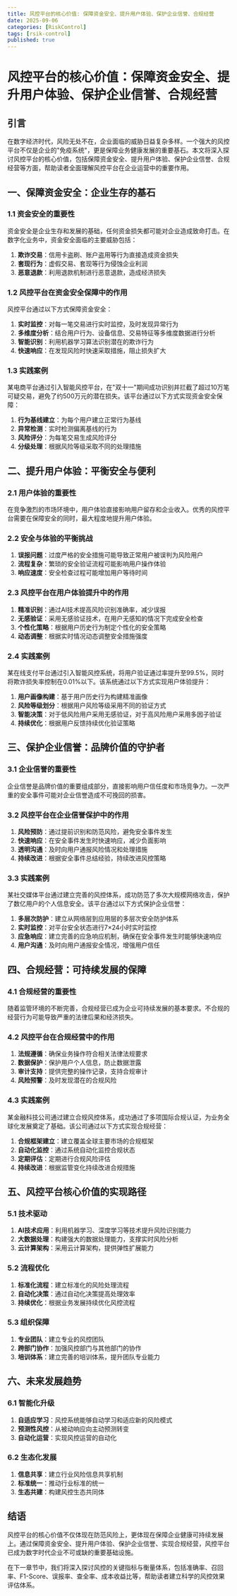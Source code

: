 ```yaml
---
title: 风控平台的核心价值: 保障资金安全、提升用户体验、保护企业信誉、合规经营
date: 2025-09-06
categories: [RiskControl]
tags: [rsik-control]
published: true
---
```

# 风控平台的核心价值：保障资金安全、提升用户体验、保护企业信誉、合规经营

## 引言

在数字经济时代，风险无处不在，企业面临的威胁日益复杂多样。一个强大的风控平台不仅是企业的"免疫系统"，更是保障业务健康发展的重要基石。本文将深入探讨风控平台的核心价值，包括保障资金安全、提升用户体验、保护企业信誉、合规经营等方面，帮助读者全面理解风控平台在企业运营中的重要作用。

## 一、保障资金安全：企业生存的基石

### 1.1 资金安全的重要性

资金安全是企业生存和发展的基础，任何资金损失都可能对企业造成致命打击。在数字化业务中，资金安全面临的主要威胁包括：

1. **欺诈交易**：信用卡盗刷、账户盗用等行为直接造成资金损失
2. **套现行为**：虚假交易、套现等行为侵蚀企业利润
3. **恶意退款**：利用退款机制进行恶意退款，造成经济损失

### 1.2 风控平台在资金安全保障中的作用

风控平台通过以下方式保障资金安全：

1. **实时监控**：对每一笔交易进行实时监控，及时发现异常行为
2. **多维度分析**：结合用户行为、设备信息、交易特征等多维度数据进行分析
3. **智能识别**：利用机器学习算法识别潜在的欺诈行为
4. **快速响应**：在发现风险时快速采取措施，阻止损失扩大

### 1.3 实践案例

某电商平台通过引入智能风控平台，在"双十一"期间成功识别并拦截了超过10万笔可疑交易，避免了约500万元的潜在损失。该平台通过以下方式实现资金安全保障：

1. **行为基线建立**：为每个用户建立正常行为基线
2. **异常检测**：实时检测偏离基线的行为
3. **风险评分**：为每笔交易生成风险评分
4. **分级处理**：根据风险等级采取不同的处理措施

## 二、提升用户体验：平衡安全与便利

### 2.1 用户体验的重要性

在竞争激烈的市场环境中，用户体验直接影响用户留存和企业收入。优秀的风控平台需要在保障安全的同时，最大程度地提升用户体验。

### 2.2 安全与体验的平衡挑战

1. **误报问题**：过度严格的安全措施可能导致正常用户被误判为风险用户
2. **流程复杂**：繁琐的安全验证流程可能影响用户操作体验
3. **响应速度**：安全检查过程可能增加用户等待时间

### 2.3 风控平台在用户体验提升中的作用

1. **精准识别**：通过AI技术提高风险识别准确率，减少误报
2. **无感验证**：采用无感验证技术，在用户无感知的情况下完成安全检查
3. **个性化策略**：根据用户历史行为制定个性化的安全策略
4. **动态调整**：根据实时情况动态调整安全措施强度

### 2.4 实践案例

某在线支付平台通过引入智能风控系统，将用户验证通过率提升至99.5%，同时将欺诈损失率控制在0.01%以下。该系统通过以下方式实现用户体验提升：

1. **用户画像构建**：基于用户历史行为构建精准画像
2. **风险等级划分**：根据用户风险等级采用不同的验证方式
3. **智能决策**：对于低风险用户采用无感验证，对于高风险用户采用多因子验证
4. **持续优化**：根据用户反馈持续优化验证策略

## 三、保护企业信誉：品牌价值的守护者

### 3.1 企业信誉的重要性

企业信誉是品牌价值的重要组成部分，直接影响用户信任度和市场竞争力。一次严重的安全事件可能对企业信誉造成不可挽回的损害。

### 3.2 风控平台在企业信誉保护中的作用

1. **风险预防**：通过提前识别和防范风险，避免安全事件发生
2. **快速响应**：在安全事件发生时快速响应，减少负面影响
3. **透明沟通**：及时向用户通报风险情况和处理措施
4. **持续改进**：根据安全事件总结经验，持续改进风控策略

### 3.3 实践案例

某社交媒体平台通过建立完善的风控体系，成功防范了多次大规模网络攻击，保护了数亿用户的个人信息安全。该平台通过以下方式保护企业信誉：

1. **多层次防护**：建立从网络层到应用层的多层次安全防护体系
2. **实时监控**：对平台安全状态进行7×24小时实时监控
3. **应急响应**：建立完善的应急响应机制，确保在安全事件发生时能够快速响应
4. **用户沟通**：及时向用户通报安全情况，增强用户信任

## 四、合规经营：可持续发展的保障

### 4.1 合规经营的重要性

随着监管环境的不断完善，合规经营已成为企业可持续发展的基本要求。不合规的经营行为可能导致严重的法律后果和经济损失。

### 4.2 风控平台在合规经营中的作用

1. **法规遵循**：确保业务操作符合相关法律法规要求
2. **数据保护**：保护用户个人信息，防止数据泄露
3. **审计支持**：提供完整的操作记录，支持合规审计
4. **风险预警**：及时发现潜在的合规风险

### 4.3 实践案例

某金融科技公司通过建立合规风控体系，成功通过了多项国际合规认证，为业务全球化发展奠定了基础。该公司通过以下方式实现合规经营：

1. **合规框架建立**：建立覆盖全球主要市场的合规框架
2. **自动化监控**：通过系统自动化监控合规状态
3. **定期评估**：定期进行合规风险评估
4. **持续改进**：根据监管变化持续改进合规措施

## 五、风控平台核心价值的实现路径

### 5.1 技术驱动

1. **AI技术应用**：利用机器学习、深度学习等技术提升风险识别能力
2. **大数据处理**：构建强大的数据处理能力，支撑实时风险分析
3. **云计算架构**：采用云计算架构，提供弹性扩展能力

### 5.2 流程优化

1. **标准化流程**：建立标准化的风险处理流程
2. **自动化决策**：通过自动化决策提高处理效率
3. **持续优化**：根据业务发展持续优化风控流程

### 5.3 组织保障

1. **专业团队**：建立专业的风控团队
2. **跨部门协作**：加强风控部门与其他部门的协作
3. **培训体系**：建立完善的培训体系，提升团队专业能力

## 六、未来发展趋势

### 6.1 智能化升级

1. **自适应学习**：风控系统能够自动学习和适应新的风险模式
2. **预测性风控**：从被动响应向主动预测转变
3. **自动化运营**：实现风控运营的自动化

### 6.2 生态化发展

1. **信息共享**：建立行业风险信息共享机制
2. **标准统一**：推动行业标准的统一
3. **生态共建**：构建风控生态共同体

## 结语

风控平台的核心价值不仅体现在防范风险上，更体现在保障企业健康可持续发展上。通过保障资金安全、提升用户体验、保护企业信誉、实现合规经营，风控平台已成为数字时代企业不可或缺的重要基础设施。

在下一章节中，我们将深入探讨风控的关键指标与衡量体系，包括准确率、召回率、F1-Score、误报率、查全率、成本收益比等，帮助读者建立科学的风控效果评估体系。